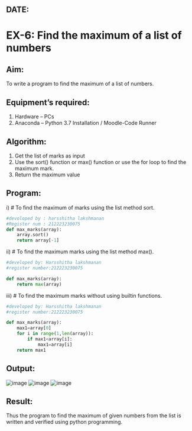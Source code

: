 ## DATE:
# EX-6: Find the maximum of a list of numbers
## Aim:
To write a program to find the maximum of a list of numbers.
## Equipment’s required:
1.	Hardware – PCs
2.	Anaconda – Python 3.7 Installation / Moodle-Code Runner
## Algorithm:
1.	Get the list of marks as input
2.	Use the sort() function or max() function or use the for loop to find the maximum mark.
3.	Return the maximum value
## Program:

i)	# To find the maximum of marks using the list method sort.
```Python
#devoloped by : harsshitha lakshmanan
#Register num : 212223230075
def max_marks(array):
    array.sort()
    return array[-1]


```

ii)	# To find the maximum marks using the list method max().
```Python
#developed by: Harsshitha lakshmanan
#register number:212223230075

def max_marks(array):
    return max(array)


```

iii) # To find the maximum marks without using builtin functions.
```Python
#developed by: Harsshitha lakshmanan 
#register number:212223230075

def max_marks(array):
    max1=array[0]
    for i in range(1,len(array)):
        if max1<array[i]:
            max1=array[i]
    return max1


```



## Output:
![image](https://github.com/user-attachments/assets/0ccc568b-80da-4eb7-a86c-ea4631b52ac9)
![image](https://github.com/user-attachments/assets/89df70b7-f26e-4a7e-be5a-d5c0c07d25cc)
![image](https://github.com/user-attachments/assets/a94821f3-bae7-4baf-ba90-26b6460ce796)

## Result:
Thus the program to find the maximum of given numbers from the list is written and verified using python programming.

